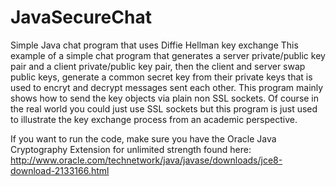 # JavaSecureChat
Simple Java chat program that uses Diffie Hellman key exchange
This example of a simple chat program that generates a server private/public key pair and a client private/public key pair,
then the client and server swap public keys, generate a common secret key from their private keys that is used to encryt and decrypt messages sent
each other.   This program mainly shows how to send the key objects via plain non SSL sockets.  Of course in the real world 
you could just use SSL sockets but this program is just used to illustrate the key exchange process from an academic perspective.

If you want to run the code, make sure you have the Oracle Java Cryptography Extension for unlimited strength found here:
http://www.oracle.com/technetwork/java/javase/downloads/jce8-download-2133166.html

